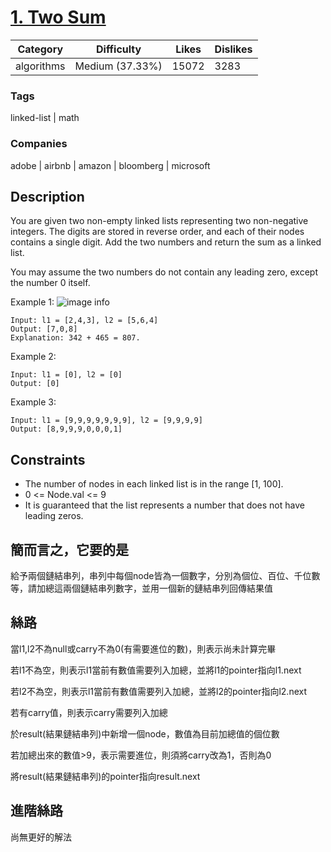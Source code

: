 # [1. Two Sum](https://leetcode.com/problems/add-two-numbers/)

|Category  |Difficulty     |Likes      |Dislikes   |
|----------|---------------|-----------|-----------|
|algorithms|Medium (37.33%)|15072      |3283       |

### Tags
linked-list | math
	 		
### Companies
adobe | airbnb | amazon | bloomberg | microsoft

## Description

You are given two non-empty linked lists representing two non-negative integers. The digits are stored in reverse order, and each of their nodes contains a single digit. Add the two numbers and return the sum as a linked list.

You may assume the two numbers do not contain any leading zero, except the number 0 itself.

Example 1:
![image info](https://assets.leetcode.com/uploads/2020/10/02/addtwonumber1.jpg)
```
Input: l1 = [2,4,3], l2 = [5,6,4]
Output: [7,0,8]
Explanation: 342 + 465 = 807.
```

Example 2:
```
Input: l1 = [0], l2 = [0]
Output: [0]
```

Example 3:
```
Input: l1 = [9,9,9,9,9,9,9], l2 = [9,9,9,9]
Output: [8,9,9,9,0,0,0,1]
```


## Constraints

- The number of nodes in each linked list is in the range [1, 100].
- 0 <= Node.val <= 9
- It is guaranteed that the list represents a number that does not have leading zeros.


## 簡而言之，它要的是

給予兩個鏈結串列，串列中每個node皆為一個數字，分別為個位、百位、千位數等，請加總這兩個鏈結串列數字，並用一個新的鏈結串列回傳結果值

## 絲路

當l1,l2不為null或carry不為0(有需要進位的數)，則表示尚未計算完畢

若l1不為空，則表示l1當前有數值需要列入加總，並將l1的pointer指向l1.next

若l2不為空，則表示l1當前有數值需要列入加總，並將l2的pointer指向l2.next

若有carry值，則表示carry需要列入加總

於result(結果鏈結串列)中新增一個node，數值為目前加總值的個位數

若加總出來的數值>9，表示需要進位，則須將carry改為1，否則為0

將result(結果鏈結串列)的pointer指向result.next


## 進階絲路

尚無更好的解法

